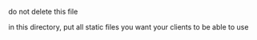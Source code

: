 do not delete this file

in this directory, put all static files you want your clients to be able to use